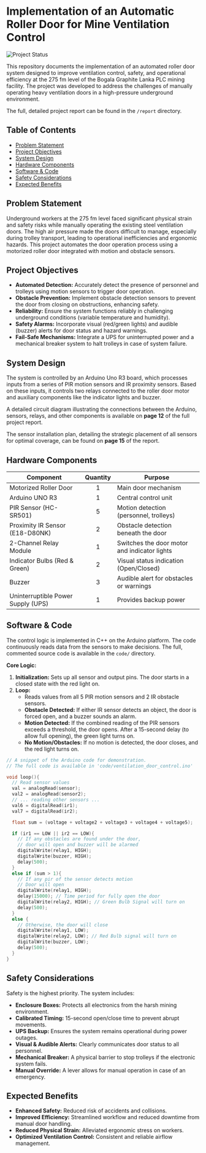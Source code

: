# Implementation of an Automatic Roller Door for Mine Ventilation Control
 
![Project Status](https://img.shields.io/badge/status-complete-success)

This repository documents the implementation of an automated roller door system designed to improve ventilation control, safety, and operational efficiency at the 275 fm level of the Bogala Graphite Lanka PLC mining facility. The project was developed to address the challenges of manually operating heavy ventilation doors in a high-pressure underground environment.

The full, detailed project report can be found in the `/report` directory.

## Table of Contents
- [Problem Statement](#problem-statement)
- [Project Objectives](#project-objectives)
- [System Design](#system-design)
- [Hardware Components](#hardware-components)
- [Software & Code](#software--code)
- [Safety Considerations](#safety-considerations)
- [Expected Benefits](#expected-benefits)

## Problem Statement
Underground workers at the 275 fm level faced significant physical strain and safety risks while manually operating the existing steel ventilation doors. The high air pressure made the doors difficult to manage, especially during trolley transport, leading to operational inefficiencies and ergonomic hazards. This project automates the door operation process using a motorized roller door integrated with motion and obstacle sensors.

## Project Objectives
- **Automated Detection:** Accurately detect the presence of personnel and trolleys using motion sensors to trigger door operation.
- **Obstacle Prevention:** Implement obstacle detection sensors to prevent the door from closing on obstructions, enhancing safety.
- **Reliability:** Ensure the system functions reliably in challenging underground conditions (variable temperature and humidity).
- **Safety Alarms:** Incorporate visual (red/green lights) and audible (buzzer) alerts for door status and hazard warnings.
- **Fail-Safe Mechanisms:** Integrate a UPS for uninterrupted power and a mechanical breaker system to halt trolleys in case of system failure.

## System Design
The system is controlled by an Arduino Uno R3 board, which processes inputs from a series of PIR motion sensors and IR proximity sensors. Based on these inputs, it controls two relays connected to the roller door motor and auxiliary components like the indicator lights and buzzer.

A detailed circuit diagram illustrating the connections between the Arduino, sensors, relays, and other components is available on **page 12** of the full project report.

The sensor installation plan, detailing the strategic placement of all sensors for optimal coverage, can be found on **page 15** of the report.

## Hardware Components

| Component                       | Quantity | Purpose                                        |
| ------------------------------- | :------: | ---------------------------------------------- |
| Motorized Roller Door           |    1     | Main door mechanism                            |
| Arduino UNO R3                  |    1     | Central control unit                           |
| PIR Sensor (HC-SR501)           |    5     | Motion detection (personnel, trolleys)         |
| Proximity IR Sensor (E18-D80NK) |    2     | Obstacle detection beneath the door            |
| 2-Channel Relay Module          |    1     | Switches the door motor and indicator lights   |
| Indicator Bulbs (Red & Green)   |    2     | Visual status indication (Open/Closed)         |
| Buzzer                          |    3     | Audible alert for obstacles or warnings        |
| Uninterruptible Power Supply (UPS)|   1    | Provides backup power                          |

## Software & Code
The control logic is implemented in C++ on the Arduino platform. The code continuously reads data from the sensors to make decisions. The full, commented source code is available in the `code/` directory.

**Core Logic:**
1.  **Initialization:** Sets up all sensor and output pins. The door starts in a closed state with the red light on.
2.  **Loop:**
    - Reads values from all 5 PIR motion sensors and 2 IR obstacle sensors.
    - **Obstacle Detected:** If either IR sensor detects an object, the door is forced open, and a buzzer sounds an alarm.
    - **Motion Detected:** If the combined reading of the PIR sensors exceeds a threshold, the door opens. After a 15-second delay (to allow full opening), the green light turns on.
    - **No Motion/Obstacles:** If no motion is detected, the door closes, and the red light turns on.

```cpp
// A snippet of the Arduino code for demonstration.
// The full code is available in 'code/ventilation_door_control.ino'

void loop(){
  // Read sensor values
  val = analogRead(sensor);
  val2 = analogRead(sensor2);
  // ... reading other sensors ...
  val6 = digitalRead(ir1);
  val7 = digitalRead(ir2);

  float sum = (voltage + voltage2 + voltage3 + voltage4 + voltage5);

  if (ir1 == LOW || ir2 == LOW){
    // If any obstacles are found under the door,
    // door will open and buzzer will be alarmed
    digitalWrite(relay1, HIGH);
    digitalWrite(buzzer, HIGH);
    delay(500);
  }
  else if (sum > 1){
    // If any pir of the sensor detects motion
    // Door will open
    digitalWrite(relay1, HIGH);
    delay(15000); // Time period for fully open the door
    digitalWrite(relay2, HIGH); // Green Bulb Signal will turn on
    delay(500);
  }
  else {
    // Otherwise, the door will close
    digitalWrite(relay1, LOW);
    digitalWrite(relay2, LOW); // Red Bulb signal will turn on
    digitalWrite(buzzer, LOW);
    delay(500);
  }
}
```

## Safety Considerations
Safety is the highest priority. The system includes:
- **Enclosure Boxes:** Protects all electronics from the harsh mining environment.
- **Calibrated Timing:** 15-second open/close time to prevent abrupt movements.
- **UPS Backup:** Ensures the system remains operational during power outages.
- **Visual & Audible Alerts:** Clearly communicates door status to all personnel.
- **Mechanical Breaker:** A physical barrier to stop trolleys if the electronic system fails.
- **Manual Override:** A lever allows for manual operation in case of an emergency.

## Expected Benefits
- **Enhanced Safety:** Reduced risk of accidents and collisions.
- **Improved Efficiency:** Streamlined workflow and reduced downtime from manual door handling.
- **Reduced Physical Strain:** Alleviated ergonomic stress on workers.
- **Optimized Ventilation Control:** Consistent and reliable airflow management.


